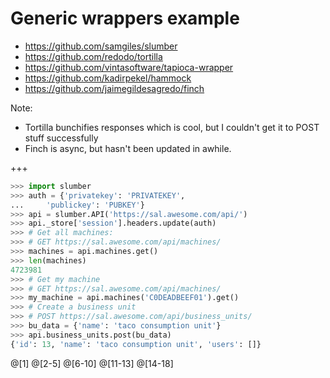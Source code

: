 # Generic wrappers example

- https://github.com/samgiles/slumber
- https://github.com/redodo/tortilla
- https://github.com/vintasoftware/tapioca-wrapper
- https://github.com/kadirpekel/hammock
- https://github.com/jaimegildesagredo/finch

Note:
- Tortilla bunchifies responses which is cool, but I couldn't get it to POST stuff successfully
- Finch is async, but hasn't been updated in awhile.

+++
```python
>>> import slumber
>>> auth = {'privatekey': 'PRIVATEKEY',
...		'publickey': 'PUBKEY'}
>>> api = slumber.API('https://sal.awesome.com/api/')
>>> api._store['session'].headers.update(auth)
>>> # Get all machines:
>>> # GET https://sal.awesome.com/api/machines/
>>> machines = api.machines.get()
>>> len(machines)
4723981
>>> # Get my machine
>>> # GET https://sal.awesome.com/api/machines/
>>> my_machine = api.machines('C0DEADBEEF01').get()
>>> # Create a business unit
>>> # POST https://sal.awesome.com/api/business_units/
>>> bu_data = {'name': 'taco consumption unit'}
>>> api.business_units.post(bu_data)
{'id': 13, 'name': 'taco consumption unit', 'users': []}
```
@[1]
@[2-5]
@[6-10]
@[11-13]
@[14-18]
